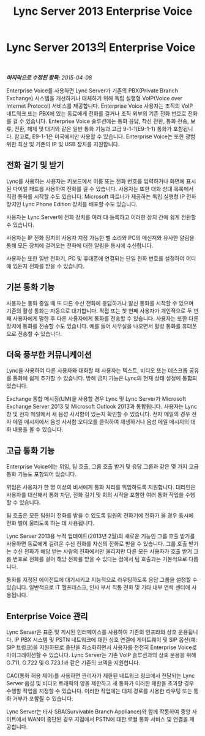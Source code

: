 ﻿---
title: Lync Server 2013 Enterprise Voice
TOCTitle: Enterprise Voice
ms:assetid: c9da8099-6f4f-4346-ac67-f041bb96072c
ms:mtpsurl: https://technet.microsoft.com/ko-kr/library/Gg417163(v=OCS.15)
ms:contentKeyID: 49305022
ms.date: 08/24/2015
mtps_version: v=OCS.15
ms.translationtype: HT
---

# Lync Server 2013의 Enterprise Voice

 

_**마지막으로 수정된 항목:** 2015-04-08_

Enterprise Voice를 사용하면 Lync Server가 기존의 PBX(Private Branch Exchange) 시스템을 개선하거나 대체하기 위해 독립 실행형 VoIP(Voice over Internet Protocol) 서비스를 제공합니다. Enterprise Voice 사용자는 조직의 VoIP 네트워크 또는 PBX에 있는 동료에게 전화를 걸거나 조직 외부의 기존 전화 번호로 전화를 걸 수 있습니다. Enterprise Voice 솔루션에는 통화 응답, 착신 전환, 통화 전송, 보류, 전환, 해제 및 대기와 같은 일반 통화 기능과 고급 9-1-1(E9-1-1) 통화가 포함됩니다. 참고로, E9-1-1은 미국에서만 사용할 수 있습니다. Enterprise Voice는 또한 광범위한 최신 및 기존의 IP 및 USB 장치를 지원합니다.

## 전화 걸기 및 받기

Lync를 사용하는 사용자는 키보드에서 이름 또는 전화 번호를 입력하거나 화면에 표시된 다이얼 패드를 사용하여 전화를 걸 수 있습니다. 사용자는 또한 대화 상대 목록에서 직접 통화를 시작할 수도 있습니다. Microsoft 파트너가 제공하는 독립 실행형 IP 전화 장치인 Lync Phone Edition 장치를 배포할 수도 있습니다.

사용자는 Lync Server에 전화 장치를 여러 대 등록하고 이러한 장치 간에 쉽게 전환할 수 있습니다.

사용자는 IP 전화 장치의 사용자 지정 가능한 벨 소리와 PC의 메신저와 유사한 알림을 통해 모든 장치에 걸려오는 전화에 대한 알림을 동시에 수신합니다.

사용자는 또한 일반 전화기, PC 및 휴대폰에 연결되는 단일 전화 번호를 설정하여 어디에 있든지 전화를 받을 수 있습니다.

## 기본 통화 기능

사용자는 통화 중일 때 또 다른 수신 전화에 응답하거나 발신 통화를 시작할 수 있으며 기존의 활성 통화는 자동으로 대기합니다. 직접 또는 첫 번째 사용자가 개인적으로 두 번째 사용자에게 말한 후 다른 사용자에게 통화를 전송할 수 있습니다. 사용자는 또한 다른 장치에 통화를 전송할 수도 있습니다. 예를 들어 사무실을 나오면서 활성 통화를 휴대폰으로 전송할 수 있습니다.

## 더욱 풍부한 커뮤니케이션

Lync을 사용하여 다른 사용자와 대화할 때 사용자는 텍스트, 비디오 또는 데스크톱 공유를 통화에 쉽게 추가할 수 있습니다. 방해 금지 기능은 Lync의 현재 상태 설정에 통합되었습니다.

Exchange 통합 메시징(UM)을 사용할 경우 Lync 및 Lync Server가 Microsoft Exchange Server 2013 및 Microsoft Outlook 2013과 통합됩니다. 사용자는 Lync 창 및 전자 메일에서 새 음성 사서함이 있는지 확인할 수 있습니다. 전자 메일의 경우 전자 메일 메시지에서 음성 사서함 오디오를 클릭하여 재생하거나 음성 메일 메시지의 대화 내용을 볼 수 있습니다.

## 고급 통화 기능

Enterprise Voice에는 위임, 팀 호출, 그룹 호출 받기 및 응답 그룹과 같은 몇 가지 고급 통화 기능도 포함되어 있습니다.

위임은 사용자가 한 명 이상의 비서에게 통화 처리를 위임하도록 지원합니다. 대리인은 사용자를 대신해서 통화 차단, 전화 걸기 및 회의 시작을 포함한 여러 통화 작업을 수행할 수 있습니다.

팀 호출은 모든 팀원이 전화를 받을 수 있도록 팀원의 전화기에 전화가 올 경우 동시에 전화 벨이 울리도록 하는 데 사용됩니다.

Lync Server 2013용 누적 업데이트(2013년 2월)의 새로운 기능인 그룹 호출 받기를 사용하면 동료에게 걸려온 수신 전화를 자신의 전화로 받을 수 있습니다. 그룹 호출 받기는 수신 전화가 해당 받는 사람의 전화에서만 울리지만 다른 모든 사용자가 호출 받기 그룹 번호로 전화를 걸어 해당 전화를 받을 수 있다는 점에서 팀 호출과는 기본적으로 다릅니다.

통화를 지정된 에이전트에 대기시키고 지능적으로 라우팅하도록 응답 그룹을 설정할 수 있습니다. 일반적으로 IT 헬프데스크, 인사 부서 직통 전화 및 기타 내부 연락 센터에 사용됩니다.

## Enterprise Voice 관리

Lync Server은 표준 및 게시된 인터페이스를 사용하여 기존의 인프라와 상호 운용됩니다. IP PBX 시스템 및 PSTN 네트워크에 대한 상호 연결에 게이트웨이 및 SIP 옵션(예: SIP 트렁크)을 지원하므로 중단을 최소화하면서 사용자를 천천히 Enterprise Voice로 마이그레이션할 수 있습니다. Lync Server는 기존 VoIP 솔루션과의 상호 운용을 위해 G.711, G.722 및 G.723.1과 같은 기존의 코덱을 지원합니다.

CAC(통화 허용 제어)를 사용하면 관리자가 제한된 네트워크 링크에서 전달되는 Lync Server 음성 및 비디오 트래픽의 양을 제한하고 새 통화가 이러한 제한을 초과할 경우 수행할 작업을 지정할 수 있습니다. 이러한 작업에는 대체 경로를 사용한 라우팅 또는 통화 거부가 포함될 수 있습니다.

Lync Server는 타사 SBA(Survivable Branch Appliance)와 함께 작동하여 중앙 사이트에서 WAN이 중단된 경우 지점에서 PSTN에 대한 로컬 통화 서비스 및 연결을 제공합니다.


